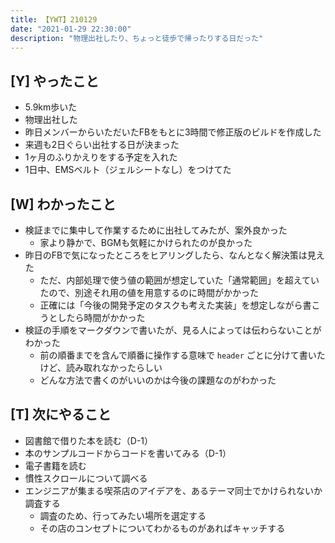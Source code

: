 ```yaml
---
title: 【YWT】210129
date: "2021-01-29 22:30:00"
description: "物理出社したり、ちょっと徒歩で帰ったりする日だった"
---
```


## [Y] やったこと

- 5.9km歩いた
- 物理出社した
- 昨日メンバーからいただいたFBをもとに3時間で修正版のビルドを作成した
- 来週も2日ぐらい出社する日が決まった
- 1ヶ月のふりかえりをする予定を入れた
- 1日中、EMSベルト（ジェルシートなし）をつけてた

## [W] わかったこと

- 検証までに集中して作業するために出社してみたが、案外良かった
  - 家より静かで、BGMも気軽にかけられたのが良かった
- 昨日のFBで気になったところをヒアリングしたら、なんとなく解決策は見えた
  - ただ、内部処理で使う値の範囲が想定していた「通常範囲」を超えていたので、別途それ用の値を用意するのに時間がかかった
  - 正確には「今後の開発予定のタスクも考えた実装」を想定しながら書こうとしたら時間がかかった
- 検証の手順をマークダウンで書いたが、見る人によっては伝わらないことがわかった
  - 前の順番までを含んで順番に操作する意味で `header` ごとに分けて書いたけど、読み取れなかったらしい
  - どんな方法で書くのがいいのかは今後の課題なのがわかった

## [T] 次にやること

- 図書館で借りた本を読む（D-1）
- 本のサンプルコードからコードを書いてみる（D-1）
- 電子書籍を読む
- 慣性スクロールについて調べる
- エンジニアが集まる喫茶店のアイデアを、あるテーマ同士でかけられないか調査する
  - 調査のため、行ってみたい場所を選定する
  - その店のコンセプトについてわかるものがあればキャッチする
